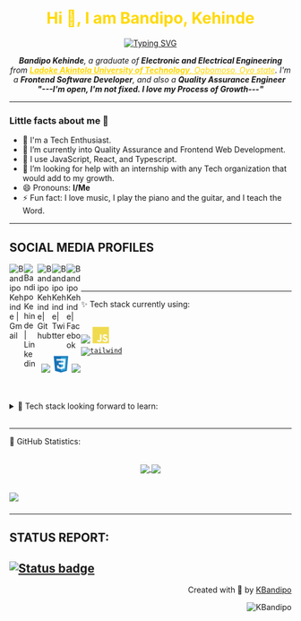 <h1 align="center" style="color:#ffd900">Hi 👋, I am Bandipo, Kehinde</h1>

<p align="center">
  <a href="https://git.io/typing-svg">
    <img src="https://readme-typing-svg.herokuapp.com?font=Fira+Code&pause=1000&color=FFD900&random=false&width=435&lines=Hey!+Welcome+to+my+Profile;+I'm+a+Quality+Assurance+    analyst;+And+I+am+a+Frontend+Software+Developer" alt="Typing SVG" />
  </a>
</p>

<p align="center">
  <em>
    <b>Bandipo Kehinde</b>, a graduate of <b>Electronic and Electrical Engineering</b> from <a style="color:gold" href="https://www.lautech.edu.ng/"> <b>Ladoke Akintola University of Technology</b>, Ogbomoso, Oyo state</a>.
    I'm a <b>Frontend Software Developer</b>, and also a <b>Quality Assurance Engineer</b>&nbsp; <br>
    <b><i>"---I'm open, I'm not fixed. I love my Process of Growth---"</i></b>
  </em>
</p>

---

### Little facts about me 🧑

- 🧞 I'm a Tech Enthusiast.
- 🔭 I’m currently into Quality Assurance and Frontend Web Development.
- 🌱 I use JavaScript, React, and Typescript.
- 🤔 I’m looking for help with an internship with any Tech organization that would add to my growth.
- 😄 Pronouns: <b>I/Me</b>
- ⚡ Fun fact: I love music, I play the piano and the guitar, and I teach the Word.

---

## SOCIAL MEDIA PROFILES

<a href="keneebandipo@gmail.com">
  <img align="left" alt="Bandipo Kehinde | Gmail" width="26px" src="https://www.vectorlogo.zone/logos/gmail/gmail-icon.svg" />
</a>
<a href="https://www.linkedin.com/in/bandipo-kehinde-3b0434270/">
  <img align="left" alt=" Bandipo Kehinde | Linkedin" width="24px" src="https://www.vectorlogo.zone/logos/linkedin/linkedin-icon.svg" />
</a>
<a href="https://github.com/KBandipo">
  <img align="left" alt="Bandipo Kehinde| Github" width="26px" src="https://www.vectorlogo.zone/logos/github/github-tile.svg" />
</a>
<a href="https://twitter.com/Bandipokenny">
  <img align="left" alt="Bandipo Kehinde| Twitter" width="26px" src="https://www.vectorlogo.zone/logos/twitter/twitter-official.svg" />
</a>
<a href="https://web.facebook.com/bandipo.kehinde">
  <img align="left" alt="Bandipo Kehinde| Facebook" width="26px" src="https://www.vectorlogo.zone/logos/facebook/facebook-tile.svg" />
</a>

<br>
<br>

---

<summary>
  ✨ Tech stack currently using:
</summary>
<br>

<code><a href="https://reactjs.org/" target="_blank"><img height="30" src="https://www.vectorlogo.zone/logos/reactjs/reactjs-icon.svg"></a></code>
<code><a href="https://www.javascript.com/" target="_blank"><img height="30" src="https://raw.githubusercontent.com/devicons/devicon/master/icons/javascript/javascript-plain.svg"></a></code>
<code> <a href="https://tailwindcss.com/" target="_blank"> <img src="https://www.vectorlogo.zone/logos/tailwindcss/tailwindcss-icon.svg" alt="tailwind" height="30"/> </a> </code>
<code><a href="https://www.w3schools.com/html/" target="_blank"><img height="30" src="https://www.vectorlogo.zone/logos/w3_html5/w3_html5-icon.svg"></a></code>
<code><a href="https://www.w3schools.com/css/" target="_blank"><img height="30" src="https://raw.githubusercontent.com/devicons/devicon/master/icons/css3/css3-original.svg"></a></code>
<code><a href="https://git-scm.com/" target="_blank"><img height="30" src="https://www.vectorlogo.zone/logos/git-scm/git-scm-icon.svg"></a></code>

<br>
<br>

<details>
<summary>
🌱 Tech stack looking forward to learn:
</summary>
<br>

<code><a href="https://www.python.org/" target="_blank"><img height="30" src="https://www.vectorlogo.zone/logos/python/python-icon.svg"></a></code>

<code><a href="https://nodejs.org/en/" target="_blank"><img height="30" src="https://www.vectorlogo.zone/logos/nodejs/nodejs-icon.svg"></a></code>
<code><a href="https://nextjs.org/" target="_blank"><img height="30" src="https://upload.wikimedia.org/wikipedia/commons/thumb/1/10/Cib-next-js_%28CoreUI_Icons_v1.0.0%29.svg/120px-Cib-next-js_%28CoreUI_Icons_v1.0.0%29.svg.png"></a></code>
<code><a href="https://sass-lang.com" target="_blank"> <img src="https://raw.githubusercontent.com/devicons/devicon/master/icons/sass/sass-original.svg" alt="sass"  height="30"></a></code>
<code><a href="https://www.json.org/" target="_blank"><img height="30" src="https://www.vectorlogo.zone/logos/json/json-icon.svg"></a></code>
<code><a href="https://redux.js.org" target="_blank"> <img src="https://raw.githubusercontent.com/devicons/devicon/master/icons/redux/redux-original.svg" alt="redux" height="30"></a></code>
<code><a href="https://colab.research.google.com/" target="_blank"><img height="30" src="https://colab.research.google.com/img/colab_favicon_256px.png"></a></code>
<code><a href="https://cloud.google.com/" target="_blank"><img height="30" src="https://www.vectorlogo.zone/logos/google_cloud/google_cloud-icon.svg"></a></code>
<code><a href="https://analytics.google.com/" target="_blank"><img height="30" src="https://www.vectorlogo.zone/logos/google_analytics/google_analytics-icon.svg"></a></code>
<code><a href="https://azure.microsoft.com/en-us/" target="_blank"><img height="30" src="https://www.vectorlogo.zone/logos/microsoft_azure/microsoft_azure-icon.svg"></a></code>
<code><a href="https://opencv.org/" target="_blank"><img height="30" src="https://www.vectorlogo.zone/logos/opencv/opencv-icon.svg"></a></code>
<code><a href="https://aws.amazon.com/" target="_blank"><img height="30" src="https://www.vectorlogo.zone/logos/amazon_aws/amazon_aws-icon.svg"></a></code>

</details>
<br>

---

<summary>
 📔 GitHub Statistics:
</summary>
<br>

<p align="center">
  <a href="https://github.com/KBandipo">
    <img align="center"  height="175px" src="https://github-readme-stats.vercel.app/api?username=KBandipo&show_icons=true&hide_border=true&title_color=94b4a4&amp&icon_color=FFFFFF&amp&text_color=FFFFFF&amp&bg_color=000000&count_private=true&include_all_commits=true"/>
  </a>
  <a href="https://github.com/KBandipo">
    <img align="center" height="175px"  src="https://github-readme-stats.vercel.app/api/top-langs/?username=KBandipo&text_color=FFFFFF&bg_color=000000&title_color=94b4a4&langs_count=15&layout=compact&hide_border=true" />
  </a>
</p>

## <a href="https://github.com/KBandipo"><img src="https://github-readme-streak-stats.herokuapp.com/?user=KBandipo&stroke=ffffff&background=1c1917&ring=0891b2&fire=0891b2&currStreakNum=ffffff&currStreakLabel=0891b2&sideNums=ffffff&sideLabels=ffffff&dates=ffffff&hide_border=true" /></a>

---

## STATUS REPORT:

## [![Status badge](https://img.shields.io/badge/HIRING_STATUS-AVAILABLE-<COLOR>.svg)](https://shields.io/)

<p align="right" > Created with 🖤 by <a href="https://github.com/KBandipo">KBandipo</a></p>
<p align="right" > <img src="https://komarev.com/ghpvc/?username=KBandipo&label=Profile%20views&color=0e75b6&style=flat" alt="KBandipo" /> </p>
